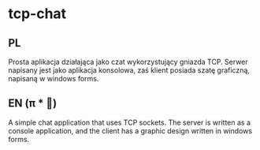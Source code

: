 # tcp-chat

## PL
Prosta aplikacja działająca jako czat wykorzystujący gniazda TCP. Serwer napisany jest jako aplikacja konsolowa, zaś klient posiada szatę graficzną, napisaną w windows forms.

## EN (π * 🚪)
A simple chat application that uses TCP sockets. The server is written as a console application, and the client has a graphic design written in windows forms.
